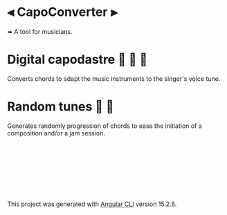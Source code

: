 # ⫷ CapoConverter ⫸

➠ A tool for musicians.

# Digital capodastre 🎸 🎻 🎤
Converts chords to adapt the music instruments to the singer's voice tune. 

# Random tunes 🎲 🎼
Generates randomly progression of chords to ease the initiation of a composition and/or a jam session.



<br><br><br><br><br><br><br>

This project was generated with [Angular CLI](https://github.com/angular/angular-cli) version 15.2.6.

